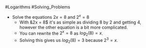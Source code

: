#Logarithms
#Solving_Problems

- Solve the equations $2x = 8$ and $2^{x} = 8$
  - With &2x = 8$ it's as simple as dividing $8$ by $2$ and getting $4$, however the other equation is a bit more complicated.
  - You can rewrite the $2^{x} = 8$ as $log_2(8) = x$.
  - Solving this gives us $log_2(8) = 3$ because $2^{3} = x$.

